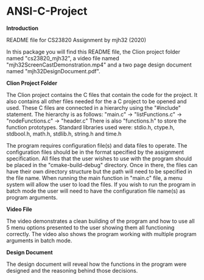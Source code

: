 # ANSI-C-Project
**Introduction**

README file for CS23820 Assignment by mjh32 (2020)

In this package you will find this README file, the Clion project folder named "cs23820_mjh32", a video file named "mjh32ScreenCastDemonstration.mp4" and a two page design document named "mjh32DesignDocument.pdf".

**Clion Project Folder**

The Clion project contains the C files that contain the code for the project. It also contains all other files needed for the a C project to be opened and used.
These C files are connected in a hierarchy using the "#include" statement. The hierarchy is as follows: "main.c" -> "listFunctions.c" -> "nodeFunctions.c" -> "header.c"
There is also "functions.h" to store the function prototypes.
Standard libraries used were: stdio.h, ctype.h, stdbool.h, math.h, stdlib.h, string.h and time.h

The program requires configuration file(s) and data files to operate. The configuration files should be in the format specified by the assignment specification.
All files that the user wishes to use with the program should be placed in the "cmake-build-debug" directory. Once in there, the files can have their own directory structure but the path will need to be specified in the file name.
When running the main function in "main.c" file, a menu system will allow the user to load the files.
If you wish to run the program in batch mode the user will need to have the configuration file name(s) as program arguments.

**Video File**

The video demonstrates a clean building of the program and how to use all 5 menu options presented to the user showing them all functioning correctly.
The video also shows the program working with multiple program arguments in batch mode.

**Design Document**

The design document will reveal how the functions in the program were designed and the reasoning behind those decisions.
